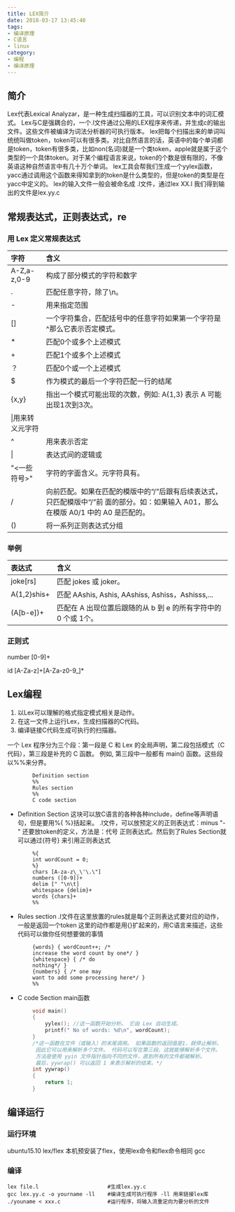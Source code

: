 ```yaml
---
title: LEX简介
date: 2018-03-17 13:45:40
tags: 
- 编译原理
- C语言
- linux
category: 
- 编程
- 编译原理
---
```


## 简介
Lex代表Lexical Analyzar，是一种生成扫描器的工具，可以识别文本中的词汇模式。
Lex与C是强耦合的，一个.l文件通过公用的LEX程序来传递，并生成c的输出文件。这些文件被编译为词法分析器的可执行版本。
lex把每个扫描出来的单词叫统统叫做token，token可以有很多类。对比自然语言的话，英语中的每个单词都是token，token有很多类，比如non(名词)就是一个类token，apple就是属于这个类型的一个具体token。对于某个编程语言来说，token的个数是很有限的，不像英语这种自然语言中有几十万个单词。
lex工具会帮我们生成一个yylex函数，yacc通过调用这个函数来得知拿到的token是什么类型的，但是token的类型是在yacc中定义的。
lex的输入文件一般会被命名成 .l文件，通过lex XX.l 我们得到输出的文件是lex.yy.c

<!-- more -->

## 常规表达式，正则表达式，re
### 用 Lex 定义常规表达式
|字符                      |含义                                                                      |
|:--------------------------|:---------------------------------------------------|
|A-Z,a-z,0-9|构成了部分模式的字符和数字|
|.|匹配任意字符，除了\n。|
|-|用来指定范围|
|[]|一个字符集合，匹配括号中的任意字符如果第一个字符是^那么它表示否定模式。|
|*|匹配0个或多个上述模式|
|+|匹配1个或多个上述模式|
|？|匹配0个或一个上述模式|
|$|作为模式的最后一个字符匹配一行的结尾|
|{x,y}|指出一个模式可能出现的次数，例如: A{1,3} 表示 A 可能出现1次到3次。|
|\|用来转义元字符|
|^|用来表示否定|
|&#124;|表达式间的逻辑或|
|"<一些符号>"|字符的字面含义。元字符具有。|    ???
|/|向前匹配。如果在匹配的模版中的“/”后跟有后续表达式，只匹配模版中“/”前 面的部分。如：如果输入 A01，那么在模版 A0/1 中的 A0 是匹配的。|
|()|将一系列正则表达式分组|

### 举例
|表达式|含义|
|:--|:--|
|joke[rs] |匹配 jokes 或 joker。
|A{1,2}shis+| 匹配 AAshis, Ashis, AAshiss, Ashiss，Ashisss,...
|(A[b-e])+ |  匹配在 A 出现位置后跟随的从 b 到 e 的所有字符中的 0 个或 1个。

### 正则式

number [0-9]+

id          [A-Za-z]+[A-Za-z0-9_]*

## Lex编程

1. 以Lex可以理解的格式指定模式相关是动作。
2. 在这一文件上运行Lex，生成扫描器的C代码。
3. 编译链接C代码生成可执行的扫描器。

一个 Lex 程序分为三个段：第一段是 C 和 Lex 的全局声明，第二段包括模式（C 代码），第三段是补充的 C 函数。 例如, 第三段中一般都有 main() 函数。这些段以%%来分界。
```
        Definition section
        %%
        Rules section
        %%
        C code section
```
- Definition Section
    这块可以放C语言的各种各种include，define等声明语句，但是要用%{ %}括起来。
    .l文件，可以放预定义的正则表达式：minus "-" 还要放token的定义，方法是：代号 正则表达式。然后到了Rules Section就可以通过{符号} 来引用正则表达式
```
        %{
        int wordCount = 0;
        %}
        chars [A-za-z\_\'\.\"]
        numbers ([0-9])+
        delim [" "\n\t]
        whitespace {delim}+
        words {chars}+
        %%
```
- Rules section
    .l文件在这里放置的rules就是每个正则表达式要对应的动作，一般是返回一个token
    这里的动作都是用{}扩起来的，用C语言来描述，这些代码可以做你任何想要做的事情
```
        {words} { wordCount++; /*
        increase the word count by one*/ }
        {whitespace} { /* do
        nothing*/ }
        {numbers} { /* one may
        want to add some processing here*/ }
        %%
```
- C code Section
    main函数
```c
        void main()
        {
            yylex(); //这一函数开始分析。 它由 Lex 自动生成。
            printf(" No of words: %d\n", wordCount);
        }
        /*这一函数在文件（或输入）的末尾调用。 如果函数的返回值是1，就停止解析。
         因此它可以用来解析多个文件。 代码可以写在第三段，这就能够解析多个文件。
         方法是使用 yyin 文件指针指向不同的文件，直到所有的文件都被解析。 
         最后，yywrap() 可以返回 1 来表示解析的结束。*/
        int yywrap()
        {
            return 1;
        }
```

## 编译运行

### 运行环境
ubuntu15.10
lex/flex 本机预安装了flex，使用lex命令和flex命令相同
gcc

### 编译
```
lex file.l                      #生成lex.yy.c
gcc lex.yy.c -o yourname -ll    #编译生成可执行程序 -ll 用来链接lex库
./youname < xxx.c               #运行程序，将输入流重定向为要分析的文件
```


